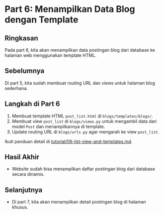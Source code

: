 






# Part 6: Menampilkan Data Blog dengan Template

## Ringkasan
Pada part 6, kita akan menampilkan data postingan blog dari database ke halaman web menggunakan template HTML.

## Sebelumnya
Di part 5, kita sudah membuat routing URL dan views untuk halaman blog sederhana.

## Langkah di Part 6
1. Membuat template HTML `post_list.html` di `blogs/templates/blogs/`.
2. Membuat view `post_list` di `blogs/views.py` untuk mengambil data dari model `Post` dan menampilkannya di template.
3. Update routing URL di `blogs/urls.py` agar mengarah ke view `post_list`.

Ikuti panduan detail di [tutorial/06-list-view-and-templates.md](tutorial/06-list-view-and-templates.md).

## Hasil Akhir
- Website sudah bisa menampilkan daftar postingan blog dari database secara dinamis.

## Selanjutnya
- Di part 7, kita akan menampilkan detail postingan blog di halaman khusus.